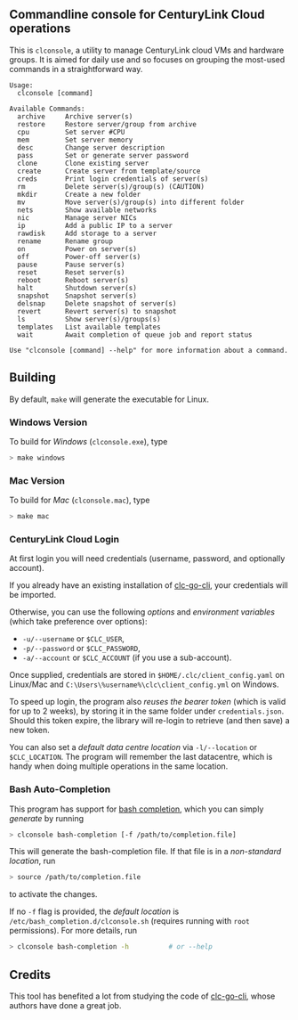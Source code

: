 ## Commandline console for CenturyLink Cloud operations

This is `clconsole`, a utility to manage CenturyLink cloud VMs and hardware groups.
It is aimed for daily use and so focuses on grouping the most-used commands in a straightforward way.

```
Usage:
  clconsole [command]

Available Commands:
  archive     Archive server(s)
  restore     Restore server/group from archive
  cpu         Set server #CPU
  mem         Set server memory
  desc        Change server description
  pass        Set or generate server password
  clone       Clone existing server
  create      Create server from template/source
  creds       Print login credentials of server(s)
  rm          Delete server(s)/group(s) (CAUTION)
  mkdir       Create a new folder
  mv          Move server(s)/group(s) into different folder
  nets        Show available networks
  nic         Manage server NICs
  ip          Add a public IP to a server
  rawdisk     Add storage to a server
  rename      Rename group
  on          Power on server(s)
  off         Power-off server(s)
  pause       Pause server(s)
  reset       Reset server(s)
  reboot      Reboot server(s)
  halt        Shutdown server(s)
  snapshot    Snapshot server(s)
  delsnap     Delete snapshot of server(s)
  revert      Revert server(s) to snapshot
  ls          Show server(s)/groups(s)
  templates   List available templates
  wait        Await completion of queue job and report status

Use "clconsole [command] --help" for more information about a command.
```

## Building

By default, `make` will generate the executable for Linux.

### Windows Version

To build for _Windows_ (`clconsole.exe`), type
```bash
> make windows
```

### Mac Version

To build for _Mac_ (`clconsole.mac`), type
```bash
> make mac
```

### CenturyLink Cloud Login

At first login you will need credentials (username, password, and optionally account).

If you already have an existing installation of [clc-go-cli](https://github.com/CenturyLinkCloud/clc-go-cli),
your credentials will be imported.

Otherwise, you can use the following _options_ and _environment variables_  (which take preference over options):
- `-u/--username` or `$CLC_USER`,
- `-p/--password` or `$CLC_PASSWORD`,
- `-a/--account` or `$CLC_ACCOUNT` (if you use a sub-account).

Once supplied, credentials are stored in `$HOME/.clc/client_config.yaml` on Linux/Mac and `C:\Users\%username%\clc\client_config.yml`
on Windows.

To speed up login, the program also _reuses the bearer token_ (which is valid for up to 2 weeks), by storing it in the same folder
under `credentials.json`. Should this token expire, the library will re-login to retrieve (and then save) a new token.

You can also set a _default data centre location_ via  `-l/--location` or `$CLC_LOCATION`. The program will remember the
last datacentre, which is handy when doing multiple operations in the same location.

### Bash Auto-Completion

This program has support for [bash completion](https://www.gnu.org/software/bash/manual/html_node/Programmable-Completion.html),
which you can simply _generate_ by running
```bash
> clconsole bash-completion [-f /path/to/completion.file]
```
This will generate the bash-completion file. If that file is in a _non-standard location_, run
```bash
> source /path/to/completion.file
```
to activate the changes.

If no `-f` flag is provided, the _default location_ is `/etc/bash_completion.d/clconsole.sh` (requires running with `root` permissions). For more details, run
```bash
> clconsole bash-completion -h          # or --help
```

## Credits

This tool has benefited a lot from studying the code of [clc-go-cli](https://github.com/CenturyLinkCloud/clc-go-cli),
whose authors have done a great job.

